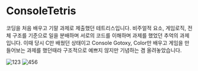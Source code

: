 # ConsoleTetris

코딩을 처음 배우고 기말 과제로 제출했던 테트리스입니다.
비주얼적 요소, 게임로직, 전체 구조를 기준으로 일을 분배하며 서로의 코드를 이해하며 과제를 했었던 추억의 과제입니다.
이때 당시 C만 배웠던 상태이고 Console Gotoxy, Color만 배우고 게임을 만들어보는 과제를 했던때라
구조적으로 예쁘지 않지만 기념하는 겸 올려놓았습니다.



![123](https://user-images.githubusercontent.com/30683513/148499911-14067381-8ce3-4327-bbb8-2a990fac8a0b.PNG)
![456](https://user-images.githubusercontent.com/30683513/148499913-3b580e89-80cf-481d-8218-2e40052ac948.PNG)
